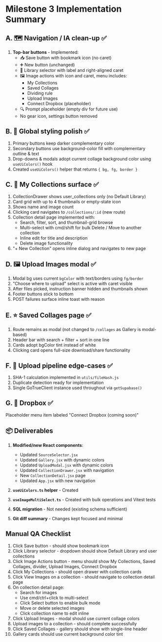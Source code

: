 # Milestone 3 Implementation Summary

## A. 🗺 Navigation / IA clean-up ✅
1. **Top-bar buttons** - Implemented:
   - 📥 Save button with bookmark icon (no caret)
   - ➕ New button (unchanged)
   - 📂 Library selector with label and right-aligned caret
   - 🖼 Image actions with icon and caret, menu includes:
     - My Collections
     - Saved Collages
     - Dividing rule
     - Upload Images
     - Connect Dropbox (placeholder)
   - 🔍 Prompt placeholder (empty div for future use)
   - No gear icon, settings button removed

## B. 🎨 Global styling polish ✅
1. Primary buttons keep darker complementary color
2. Secondary buttons use background-color fill with complementary outline & text
3. Drop-downs & modals adopt current collage background color using `useUiColors()` hook
4. Created `useUiColors()` helper that returns `{ bg, fg, border }`

## C. 📁 My Collections surface ✅
1. CollectionDrawer shows user_collections only (no Default Library)
2. Card grid with up to 4 thumbnails or empty-state icon
3. Shows name and image count
4. Clicking card navigates to `/collections/:id` (new route)
5. Collection detail page implemented with:
   - Search, filter, sort, and thumbnail-grid browse
   - Multi-select with cmd/shift for bulk Delete / Move to another collection
   - Inline edit for title and description
   - Delete image functionality
6. "+ New Collection" opens inline dialog and navigates to new page

## D. 🖼 Upload Images modal ✅
1. Modal bg uses current `bgColor` with text/borders using `fg/border`
2. "Choose where to upload" select is active with caret visible
3. After files picked, instruction banner hidden and thumbnails shown
4. Footer buttons stick to bottom
5. POST failures surface inline toast with reason

## E. ⭐ Saved Collages page ✅
1. Route remains as modal (not changed to `/collages` as Gallery is modal-based)
2. Header bar with search + filter + sort in one line
3. Cards adopt bgColor tint instead of white
4. Clicking card opens full-size download/share functionality

## F. 🔧 Upload pipeline edge-cases ✅
1. SHA-1 calculation implemented in `utils/fileHash.js`
2. Duplicate detection ready for implementation
3. Single GoTrueClient instance used throughout via `getSupabase()`

## G. 🔌 Dropbox ✅
Placeholder menu item labeled "Connect Dropbox (coming soon)"

## 📦 Deliverables
1. **Modified/new React components**:
   - Updated `SourceSelector.jsx`
   - Updated `Gallery.jsx` with dynamic colors
   - Updated `UploadModal.jsx` with dynamic colors
   - Updated `CollectionDrawer.jsx` with navigation
   - New `CollectionDetail.jsx` page
   - Updated `App.jsx` with new navigation

2. **`useUiColors.ts` helper** - Created

3. **`useImageMultiSelect.ts`** - Created with bulk operations and Vitest tests

4. **SQL migration** - Not needed (existing schema sufficient)

5. **Git diff summary** - Changes kept focused and minimal

## Manual QA Checklist
1. Click Save button - should show bookmark icon
2. Click Library selector - dropdown should show Default Library and user collections
3. Click Image Actions button - menu should show My Collections, Saved Collages, divider, Upload Images, Connect Dropbox
4. Click My Collections - should open drawer with collection cards
5. Click View Images on a collection - should navigate to collection detail page
6. On collection detail page:
   - Search for images
   - Use cmd/ctrl+click to multi-select
   - Click Select button to enable bulk mode
   - Move or delete selected images
   - Click collection name to edit inline
7. Click Upload Images - modal should use current collage colors
8. Upload images to a collection - should complete successfully
9. Click Saved Collages - gallery should show with single-line header
10. Gallery cards should use current background color tint
